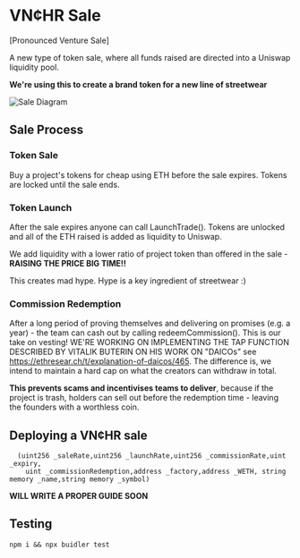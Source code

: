 # VN¢HR Sale

[Pronounced Venture Sale] 

A new type of token sale, where all funds raised are directed into a Uniswap liquidity pool. 

**We're using this to create a brand token for a new line of streetwear**

![Sale Diagram](https://github.com/realkinando/vnchrSale/blob/master/Screenshot%20from%202020-08-02%2013-22-26.png?raw=true)

## Sale Process

### Token Sale
Buy a project's tokens for cheap using ETH before the sale expires. Tokens are locked until the sale ends.

### Token Launch
After the sale expires anyone can call LaunchTrade(). Tokens are unlocked and all of the ETH raised is added as liquidity to Uniswap. 

We add liquidity with a lower ratio of project token than offered in the sale - **RAISING THE PRICE BIG TIME!!**

This creates mad hype. Hype is a key ingredient of streetwear :)

### Commission Redemption
After a long period of proving themselves and delivering on promises (e.g. a year) - the team can cash out by calling redeemCommission(). This is our take on vesting! WE'RE WORKING ON IMPLEMENTING THE TAP FUNCTION DESCRIBED BY VITALIK BUTERIN ON HIS WORK ON "DAICOs" see https://ethresear.ch/t/explanation-of-daicos/465. The difference is, we intend to maintain a hard cap on what the creators can withdraw in total.

**This prevents scams and incentivises teams to deliver**, because if the project is trash, holders can sell out before the redemption time - leaving the founders with a worthless coin. 

## Deploying a VN¢HR sale
```sol
  (uint256 _saleRate,uint256 _launchRate,uint256 _commissionRate,uint _expiry,
    uint _commissionRedemption,address _factory,address _WETH, string memory _name,string memory _symbol)
```

**WILL WRITE A PROPER GUIDE SOON**

## Testing
```
npm i && npx buidler test
```
